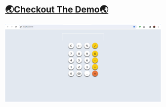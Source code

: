 # [🌏Checkout The Demo🌏](https://react-calculator-s.netlify.app/)
![alt text](https://github.com/chulakimath/React-calculator/blob/main/src/public/Screenshot%20(158).png)
